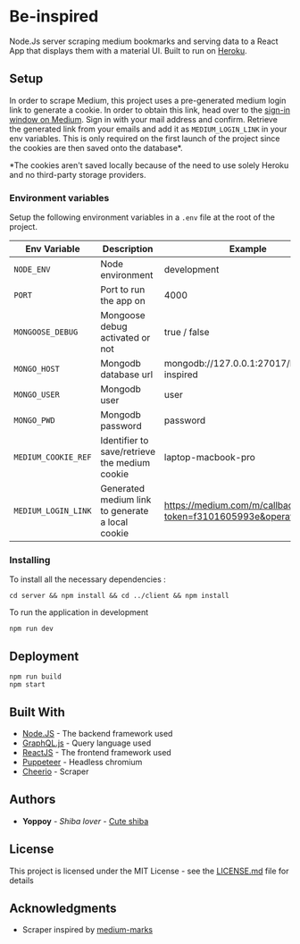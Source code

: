 # Be-inspired
Node.Js server scraping medium bookmarks and serving data to a React App that displays them with a material UI. Built to run on [Heroku](heroku.com).

## Setup
In order to scrape Medium, this project uses a pre-generated medium login link to generate a cookie. In order to obtain this link, head over to the [sign-in window on Medium](https://medium.com/m/signin?&loginType=default). Sign in with your mail address and confirm. Retrieve the generated link from your emails and add it as `MEDIUM_LOGIN_LINK` in your env variables. This is only required on the first launch of the project since the cookies are then saved onto the database*.

*The cookies aren't saved locally because of the need to use solely Heroku and no third-party storage providers.

### Environment variables
Setup the following environment variables in a `.env` file at the root of the project.

| Env Variable | Description | Example |
|--------------|-------------|---------|
| `NODE_ENV` | Node environment | development |
| `PORT` | Port to run the app on | 4000 |
| `MONGOOSE_DEBUG` | Mongoose debug activated or not | true / false |
| `MONGO_HOST` | Mongodb database url | mongodb://127.0.0.1:27017/be-inspired |
| `MONGO_USER` | Mongodb user | user |
| `MONGO_PWD` | Mongodb password | password |
| `MEDIUM_COOKIE_REF` | Identifier to save/retrieve the medium cookie | laptop-macbook-pro |
| `MEDIUM_LOGIN_LINK` | Generated medium link to generate a local cookie | https://medium.com/m/callback/email?token=f3101605993e&operation=login |

### Installing
To install all the necessary dependencies :
```
cd server && npm install && cd ../client && npm install
```
To run the application in development
```
npm run dev
```

## Deployment
```
npm run build
npm start
```

## Built With

* [Node.JS](https://nodejs.org) - The backend framework used
* [GraphQL.js](https://graphql.org) - Query language used
* [ReactJS](https://reactjs.org) - The frontend framework used
* [Puppeteer](https://github.com/GoogleChrome/puppeteer) - Headless chromium
* [Cheerio](https://cheerio.js.org/) - Scraper

## Authors

* **Yoppoy** - *Shiba lover* - [Cute shiba](https://www.instagram.com/marutaro/)

## License

This project is licensed under the MIT License - see the [LICENSE.md](LICENSE.md) file for details

## Acknowledgments

* Scraper inspired by [medium-marks](https://github.com/georgem3/medium-marks)
